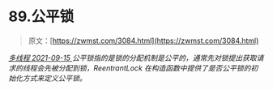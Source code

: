 <!--yml
category: 未分类
date: 0001-01-01 00:00:00
-->

# 89.公平锁

> 原文：[https://zwmst.com/3084.html](https://zwmst.com/3084.html)

   [ *多线程* ](https://zwmst.com/%e5%a4%9a%e7%ba%bf%e7%a8%8b)*[ <time datetime="2021-09-15T23:43:26+08:00"> 2021-09-15 </time> ](https://zwmst.com/3084.html)  公平锁指的是锁的分配机制是公平的，通常先对锁提出获取请求的线程会先被分配到锁，ReentrantLock 在构造函数中提供了是否公平锁的初始化方式来定义公平锁。*